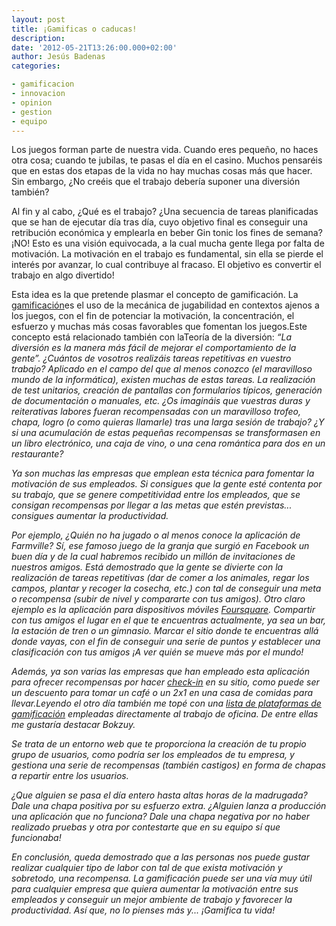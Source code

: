 ```yaml
---
layout: post
title: ¡Gamificas o caducas!
description:
date: '2012-05-21T13:26:00.000+02:00'
author: Jesús Badenas
categories:

- gamificacion
- innovacion
- opinion
- gestion
- equipo
---
```


Los juegos forman parte de nuestra vida. Cuando eres pequeño, no haces otra cosa; cuando te jubilas, te pasas el día en el casino. Muchos pensaréis que en estas dos etapas de la vida no hay muchas cosas más que hacer. Sin embargo, ¿No creéis que el trabajo debería suponer una diversión también?

Al fin y al cabo, ¿Qué es el trabajo? ¿Una secuencia de tareas planificadas que se han de ejecutar día tras día, cuyo objetivo final es conseguir una retribución económica y emplearla en beber Gin tonic los fines de semana?¡NO! Esto es una visión equivocada, a la cual mucha gente llega por falta de motivación. La motivación en el trabajo es fundamental, sin ella se pierde el interés por avanzar, lo cual contribuye al fracaso. El objetivo es convertir el trabajo en algo divertido!

Esta idea es la que pretende plasmar el concepto de gamificación. La <a href="https://es.wikipedia.org/wiki/Gamificaci%C3%B3n">gamificación</a>es el uso de la mecánica de jugabilidad en contextos ajenos a los juegos, con el fin de potenciar la motivación, la concentración, el esfuerzo y muchas más cosas favorables que fomentan los juegos.Este concepto está relacionado también con laTeoría de la diversión</a>:<i> “La diversión es la manera más fácil de mejorar el comportamiento de la gente”. ¿Cuántos de vosotros realizáis tareas repetitivas en vuestro trabajo? Aplicado en el campo del que al menos conozco (el maravilloso mundo de la informática), existen muchas de estas tareas. La realización de test unitarios, creación de pantallas con formularios típicos, generación de documentación o manuales, etc. ¿Os imagináis que vuestras duras y reiterativas labores fueran recompensadas con un maravilloso trofeo, chapa, logro (o como quieras llamarle) tras una larga sesión de trabajo? ¿Y si una acumulación de estas pequeñas recompensas se transformasen en un libro electrónico, una caja de vino, o una cena romántica para dos en un restaurante?

Ya son muchas las empresas que emplean esta técnica para fomentar la motivación de sus empleados. Si consigues que la gente esté contenta por su trabajo, que se genere competitividad entre los empleados, que se consigan recompensas por llegar a las metas que estén previstas... consigues aumentar la productividad.

Por ejemplo, ¿Quién no ha jugado o al menos conoce la aplicación de Farmville? Sí, ese famoso juego de la granja que surgió en <i>Facebook</i> un buen día y de la cual habremos recibido un millón de invitaciones de nuestros amigos. Está demostrado que la gente se divierte con la realización de tareas repetitivas (dar de comer a los animales, regar los campos, plantar y recoger la cosecha, etc.) con tal de conseguir una meta o recompensa (subir de nivel y compararte con tus amigos). Otro claro ejemplo es la aplicación para dispositivos móviles <a href="https://es.foursquare.com/">Foursquare</a>. Compartir con tus amigos el lugar en el que te encuentras actualmente, ya sea un bar, la estación de tren o un gimnasio. Marcar el sitio donde te encuentras allá donde vayas, con el fin de conseguir una serie de puntos y establecer una clasificación con tus amigos ¡A ver quién se mueve más por el mundo!

Además, ya son varias las empresas que han empleado esta aplicación para ofrecer recompensas por hacer <a href="https://es.wikipedia.org/wiki/Check-in"><i>check-in</i></a> en su sitio, como puede ser un descuento para tomar un café o un 2x1 en una casa de comidas para llevar.Leyendo el otro día también me topé con una <a href="https://www.bonillaware.com/7-plataformas-de-gamificacion">lista de plataformas de gamificación</a> empleadas directamente al trabajo de oficina. De entre ellas me gustaría destacar Bokzuy. 

Se trata de un entorno web que te proporciona la creación de tu propio grupo de usuarios, como podría ser los empleados de tu empresa, y gestiona una serie de recompensas (también castigos) en forma de chapas a repartir entre los usuarios.

¿Que alguien se pasa el día entero hasta altas horas de la madrugada? Dale una chapa positiva por su esfuerzo extra. ¿Alguien lanza a producción una aplicación que no funciona? Dale una chapa negativa por no haber realizado pruebas y otra por contestarte que en su equipo sí que funcionaba!

En conclusión, queda demostrado que a las personas nos puede gustar realizar cualquier tipo de labor con tal de que exista motivación y sobretodo, una recompensa. La gamificación puede ser una vía muy útil para cualquier empresa que quiera aumentar la motivación entre sus empleados y conseguir un mejor ambiente de trabajo y favorecer la productividad. Así que, no lo pienses más y... ¡Gamifica tu vida!